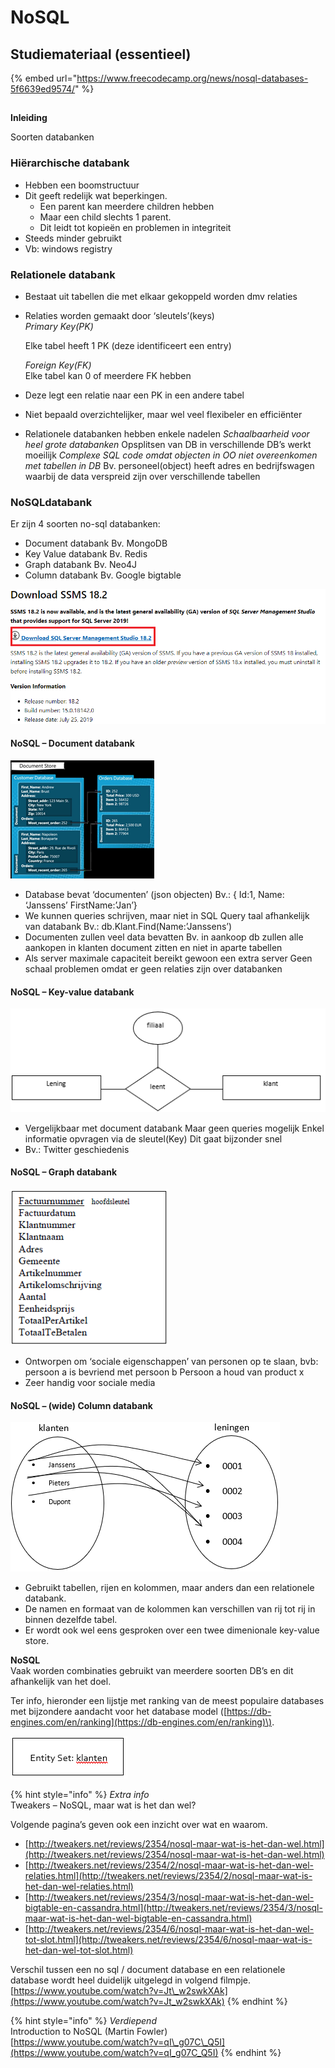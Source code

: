 # NoSQL

## Studiemateriaal \(essentieel\)

{% embed url="https://www.freecodecamp.org/news/nosql-databases-5f6639ed9574/" %}

## 
**Inleiding**

Soorten databanken

### **Hiërarchische databank**

* Hebben een boomstructuur
* Dit geeft redelijk wat beperkingen.
  * Een parent kan meerdere children hebben
  * Maar een child slechts 1 parent.
  * Dit leidt tot kopieën en problemen in integriteit
* Steeds minder gebruikt
* Vb: windows registry

### **Relationele databank**

* Bestaat uit tabellen die met elkaar gekoppeld worden dmv relaties
* Relaties worden gemaakt door ‘sleutels’\(keys\)  
  _Primary Key\(PK\)_

  Elke tabel heeft 1 PK \(deze identificeert een entry\)

  _Foreign Key\(FK\)_  
  Elke tabel kan 0 of meerdere FK hebben

* Deze legt een relatie naar een PK in een andere tabel
* Niet bepaald overzichtelijker, maar wel veel flexibeler en efficiënter
* Relationele databanken hebben enkele nadelen _Schaalbaarheid voor heel grote databanken_ Opsplitsen van DB in verschillende DB’s werkt moeilijk _Complexe SQL code omdat objecten in OO niet overeenkomen met tabellen in DB_ Bv. personeel\(object\) heeft adres en bedrijfswagen waarbij de data verspreid zijn over verschillende tabellen

### **NoSQLdatabank** 

Er zijn 4 soorten no-sql databanken:

* Document databank  Bv. MongoDB
* Key Value databank  Bv. Redis
* Graph databank  Bv. Neo4J
* Column databank  Bv. Google bigtable 

![](../.gitbook/assets/image%20%2838%29.png)



#### **NoSQL – Document databank**

![](../.gitbook/assets/image%20%281%29.png)

* Database bevat ‘documenten’ \(json objecten\) Bv.: { Id:1, Name: ‘Janssens’ FirstName:’Jan’}
* We kunnen queries schrijven, maar niet in SQL Query taal afhankelijk van databank Bv.: db.Klant.Find\(Name:’Janssens’\)
* Documenten zullen veel data bevatten Bv. in aankoop db zullen alle aankopen in klanten document zitten en niet in aparte tabellen
* Als server maximale capaciteit bereikt gewoon een extra server Geen schaal problemen omdat er geen relaties zijn over databanken

#### NoSQL – Key-value databank

![](../.gitbook/assets/image%20%2817%29.png)

* Vergelijkbaar met document databank Maar geen queries mogelijk Enkel informatie opvragen via de sleutel\(Key\) Dit gaat bijzonder snel
* Bv.: Twitter geschiedenis

#### NoSQL – Graph databank

![](../.gitbook/assets/image%20%284%29.png)

* Ontworpen om ‘sociale eigenschappen’ van personen op te slaan, bvb: persoon a is bevriend met persoon b Persoon a houd van product x
* Zeer handig voor sociale media

#### NoSQL – \(wide\) Column databank

![](../.gitbook/assets/image%20%2870%29.png)

* Gebruikt tabellen, rijen en kolommen, maar anders dan een relationele databank.
* De namen en formaat van de kolommen kan verschillen van rij tot rij in binnen dezelfde tabel.
* Er wordt ook wel eens gesproken over een twee dimenionale key-value store.

**NoSQL**   
Vaak worden combinaties gebruikt van meerdere soorten DB’s en dit afhankelijk van het doel.

Ter info, hieronder een lijstje met ranking van de meest populaire databases met bijzondere aandacht voor het database model \([https://db-engines.com/en/ranking](https://db-engines.com/en/ranking)\).

![](../.gitbook/assets/image%20%2831%29.png)

{% hint style="info" %}
_Extra info_  
Tweakers – NoSQL, maar wat is het dan wel?

Volgende pagina’s geven ook een inzicht over wat en waarom.

* [http://tweakers.net/reviews/2354/nosql-maar-wat-is-het-dan-wel.html](http://tweakers.net/reviews/2354/nosql-maar-wat-is-het-dan-wel.html)
* [http://tweakers.net/reviews/2354/2/nosql-maar-wat-is-het-dan-wel-relaties.html](http://tweakers.net/reviews/2354/2/nosql-maar-wat-is-het-dan-wel-relaties.html)
* [http://tweakers.net/reviews/2354/3/nosql-maar-wat-is-het-dan-wel-bigtable-en-cassandra.html](http://tweakers.net/reviews/2354/3/nosql-maar-wat-is-het-dan-wel-bigtable-en-cassandra.html)
* [http://tweakers.net/reviews/2354/6/nosql-maar-wat-is-het-dan-wel-tot-slot.html](http://tweakers.net/reviews/2354/6/nosql-maar-wat-is-het-dan-wel-tot-slot.html)

Verschil tussen een no sql / document database en een relationele database wordt heel duidelijk uitgelegd in volgend filmpje.  
[https://www.youtube.com/watch?v=Jt\_w2swkXAk](https://www.youtube.com/watch?v=Jt_w2swkXAk)
{% endhint %}

{% hint style="info" %}
_Verdiepend_  
Introduction to NoSQL \(Martin Fowler\)  
[https://www.youtube.com/watch?v=qI\_g07C\_Q5I](https://www.youtube.com/watch?v=qI_g07C_Q5I)
{% endhint %}

